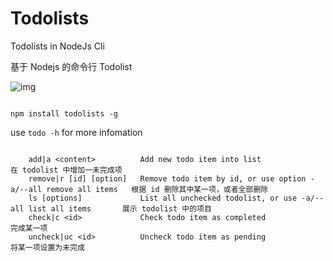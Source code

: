 # Todolists

Todolists in NodeJs Cli

基于 Nodejs 的命令行 Todolist

![img](https://zos.alipayobjects.com/rmsportal/yPkGQThjFECEwbrgPFhs.png)

```

npm install todolists -g

```
use `todo -h` for more infomation

```

    add|a <content>          Add new todo item into list                                       在 todolist 中增加一未完成项
    remove|r [id] [option]   Remove todo item by id, or use option -a/--all remove all items   根据 id 删除其中某一项，或者全部删除
    ls [options]             List all unchecked todolist, or use -a/--all list all items       展示 todolist 中的项目 
    check|c <id>             Check todo item as completed                                      完成某一项
    uncheck|uc <id>          Uncheck todo item as pending                                      将某一项设置为未完成

```

